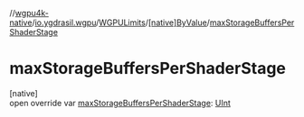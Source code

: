 //[wgpu4k-native](../../../../index.md)/[io.ygdrasil.wgpu](../../index.md)/[WGPULimits](../index.md)/[[native]ByValue](index.md)/[maxStorageBuffersPerShaderStage](max-storage-buffers-per-shader-stage.md)

# maxStorageBuffersPerShaderStage

[native]\
open override var [maxStorageBuffersPerShaderStage](max-storage-buffers-per-shader-stage.md): [UInt](https://kotlinlang.org/api/core/kotlin-stdlib/kotlin/-u-int/index.html)